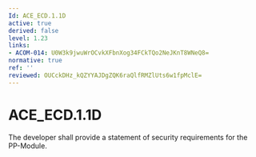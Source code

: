 ```yaml
---
Id: ACE_ECD.1.1D
active: true
derived: false
level: 1.23
links:
- ACOM-014: U0W3k9jwuWrOCvkXFbnXog34FCkTQo2NeJKnT8WNeQ8=
normative: true
ref: ''
reviewed: OUCckDHz_kQZYYAJDgZQK6raQlfRMZlUts6w1fpMclE=
---
```


# ACE_ECD.1.1D

The developer shall provide a statement of security requirements for the PP-Module.